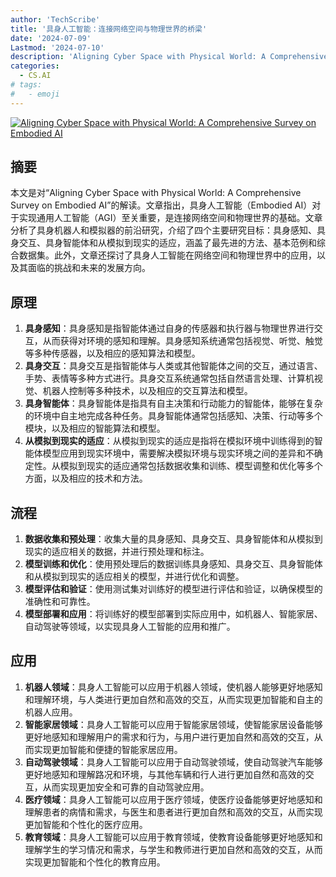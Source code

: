 ```yaml
---
author: 'TechScribe'
title: '具身人工智能：连接网络空间与物理世界的桥梁'
date: '2024-07-09'
Lastmod: '2024-07-10'
description: 'Aligning Cyber Space with Physical World: A Comprehensive Survey on Embodied AI'
categories:
  - CS.AI
# tags:
#   - emoji
---
```


[![Aligning Cyber Space with Physical World: A Comprehensive Survey on Embodied AI](https://arxiv-research-1301205113.cos.ap-guangzhou.myqcloud.com/images/2407.06886v1.pdf_0.jpg)](https://arxiv.org/abs/2407.06886v1)

## 摘要

本文是对“Aligning Cyber Space with Physical World: A Comprehensive Survey on Embodied AI”的解读。文章指出，具身人工智能（Embodied AI）对于实现通用人工智能（AGI）至关重要，是连接网络空间和物理世界的基础。文章分析了具身机器人和模拟器的前沿研究，介绍了四个主要研究目标：具身感知、具身交互、具身智能体和从模拟到现实的适应，涵盖了最先进的方法、基本范例和综合数据集。此外，文章还探讨了具身人工智能在网络空间和物理世界中的应用，以及其面临的挑战和未来的发展方向。<!--more-->

## 原理

1. **具身感知**：具身感知是指智能体通过自身的传感器和执行器与物理世界进行交互，从而获得对环境的感知和理解。具身感知系统通常包括视觉、听觉、触觉等多种传感器，以及相应的感知算法和模型。
2. **具身交互**：具身交互是指智能体与人类或其他智能体之间的交互，通过语言、手势、表情等多种方式进行。具身交互系统通常包括自然语言处理、计算机视觉、机器人控制等多种技术，以及相应的交互算法和模型。
3. **具身智能体**：具身智能体是指具有自主决策和行动能力的智能体，能够在复杂的环境中自主地完成各种任务。具身智能体通常包括感知、决策、行动等多个模块，以及相应的智能算法和模型。
4. **从模拟到现实的适应**：从模拟到现实的适应是指将在模拟环境中训练得到的智能体模型应用到现实环境中，需要解决模拟环境与现实环境之间的差异和不确定性。从模拟到现实的适应通常包括数据收集和训练、模型调整和优化等多个方面，以及相应的技术和方法。

## 流程

1. **数据收集和预处理**：收集大量的具身感知、具身交互、具身智能体和从模拟到现实的适应相关的数据，并进行预处理和标注。
2. **模型训练和优化**：使用预处理后的数据训练具身感知、具身交互、具身智能体和从模拟到现实的适应相关的模型，并进行优化和调整。
3. **模型评估和验证**：使用测试集对训练好的模型进行评估和验证，以确保模型的准确性和可靠性。
4. **模型部署和应用**：将训练好的模型部署到实际应用中，如机器人、智能家居、自动驾驶等领域，以实现具身人工智能的应用和推广。

## 应用

1. **机器人领域**：具身人工智能可以应用于机器人领域，使机器人能够更好地感知和理解环境，与人类进行更加自然和高效的交互，从而实现更加智能和自主的机器人应用。
2. **智能家居领域**：具身人工智能可以应用于智能家居领域，使智能家居设备能够更好地感知和理解用户的需求和行为，与用户进行更加自然和高效的交互，从而实现更加智能和便捷的智能家居应用。
3. **自动驾驶领域**：具身人工智能可以应用于自动驾驶领域，使自动驾驶汽车能够更好地感知和理解路况和环境，与其他车辆和行人进行更加自然和高效的交互，从而实现更加安全和可靠的自动驾驶应用。
4. **医疗领域**：具身人工智能可以应用于医疗领域，使医疗设备能够更好地感知和理解患者的病情和需求，与医生和患者进行更加自然和高效的交互，从而实现更加智能和个性化的医疗应用。
5. **教育领域**：具身人工智能可以应用于教育领域，使教育设备能够更好地感知和理解学生的学习情况和需求，与学生和教师进行更加自然和高效的交互，从而实现更加智能和个性化的教育应用。